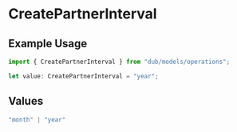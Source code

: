 # CreatePartnerInterval

## Example Usage

```typescript
import { CreatePartnerInterval } from "dub/models/operations";

let value: CreatePartnerInterval = "year";
```

## Values

```typescript
"month" | "year"
```